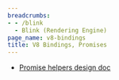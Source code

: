 ```yaml
---
breadcrumbs:
- - /blink
  - Blink (Rendering Engine)
page_name: v8-bindings
title: V8 Bindings, Promises
---
```


*   [Promise helpers design
            doc](https://docs.google.com/a/chromium.org/document/d/1WphFrSM18-m6b4RFaBxwLL_zNlpOdCtEbuRclQ-S_ts/edit#)